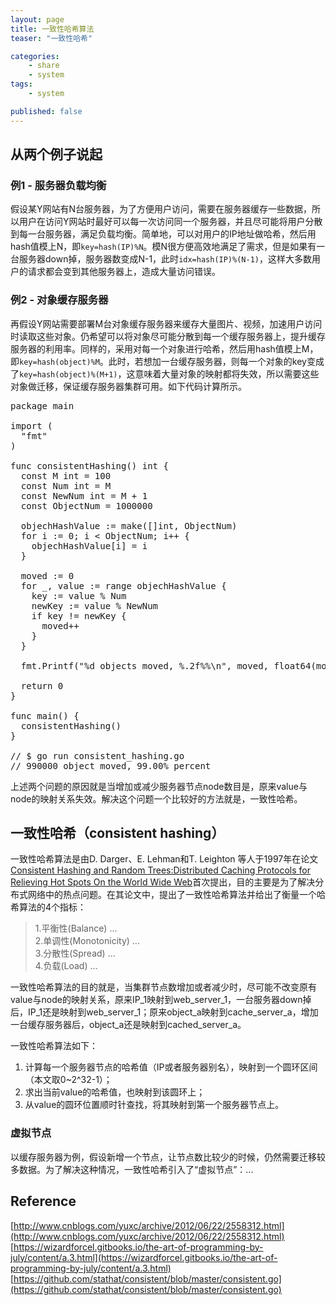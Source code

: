 ```yaml
---
layout: page
title: 一致性哈希算法
teaser: "一致性哈希"

categories:
    - share
    - system
tags:
    - system

published: false
---
```


## 从两个例子说起  

### 例1 - 服务器负载均衡  
假设某Y网站有N台服务器，为了方便用户访问，需要在服务器缓存一些数据，所以用户在访问Y网站时最好可以每一次访问同一个服务器，并且尽可能将用户分散到每一台服务器，满足负载均衡。简单地，可以对用户的IP地址做哈希，然后用hash值模上N，即`key=hash(IP)%N`。模N很方便高效地满足了需求，但是如果有一台服务器down掉，服务器数变成N-1，此时`idx=hash(IP)%(N-1)`，这样大多数用户的请求都会变到其他服务器上，造成大量访问错误。    

### 例2 - 对象缓存服务器    
再假设Y网站需要部署M台对象缓存服务器来缓存大量图片、视频，加速用户访问时读取这些对象。仍希望可以将对象尽可能分散到每一个缓存服务器上，提升缓存服务器的利用率。同样的，采用对每一个对象进行哈希，然后用hash值模上M，即`key=hash(object)%M`。此时，若想加一台缓存服务器，则每一个对象的key变成了`key=hash(object)%(M+1)`，这意味着大量对象的映射都将失效，所以需要这些对象做迁移，保证缓存服务器集群可用。如下代码计算所示。  

<pre class="brush: golang; auto-links: true; collapse: true" id="simpleblock">
package main

import (
  "fmt"
)

func consistentHashing() int {
  const M int = 100
  const Num int = M
  const NewNum int = M + 1
  const ObjectNum = 1000000

  objechHashValue := make([]int, ObjectNum)
  for i := 0; i < ObjectNum; i++ {
    objechHashValue[i] = i
  }

  moved := 0
  for _, value := range objechHashValue {
    key := value % Num
    newKey := value % NewNum
    if key != newKey {
      moved++
    }
  }

  fmt.Printf("%d objects moved, %.2f%%\n", moved, float64(moved)/float64(ObjectNum)*100)

  return 0
}

func main() {
  consistentHashing()
}

// $ go run consistent_hashing.go
// 990000 object moved, 99.00% percent
</pre>

上述两个问题的原因就是当增加或减少服务器节点node数目是，原来value与node的映射关系失效。解决这个问题一个比较好的方法就是，一致性哈希。  

## 一致性哈希（consistent hashing）

一致性哈希算法是由D. Darger、E. Lehman和T. Leighton 等人于1997年在论文[Consistent Hashing and Random Trees:Distributed Caching Protocols for Relieving Hot Spots On the World Wide Web](https://dl.acm.org/citation.cfm?id=258660)首次提出，目的主要是为了解决分布式网络中的热点问题。在其论文中，提出了一致性哈希算法并给出了衡量一个哈希算法的4个指标：

> 1.平衡性(Balance) ...  
> 2.单调性(Monotonicity) ...  
> 3.分散性(Spread) ...  
> 4.负载(Load) ...  

一致性哈希算法的目的就是，当集群节点数增加或者减少时，尽可能不改变原有value与node的映射关系，原来IP_1映射到web_server_1，一台服务器down掉后，IP_1还是映射到web_server_1；原来object_a映射到cache_server_a，增加一台缓存服务器后，object_a还是映射到cached_server_a。  

一致性哈希算法如下：  
1. 计算每一个服务器节点的哈希值（IP或者服务器别名），映射到一个圆环区间（本文取0~2^32-1）；  
2. 求出当前value的哈希值，也映射到该圆环上；  
3. 从value的圆环位置顺时针查找，将其映射到第一个服务器节点上。  

### 虚拟节点  
以缓存服务器为例，假设新增一个节点，让节点数比较少的时候，仍然需要迁移较多数据。为了解决这种情况，一致性哈希引入了“虚拟节点”：... 

## Reference  
[http://www.cnblogs.com/yuxc/archive/2012/06/22/2558312.html](http://www.cnblogs.com/yuxc/archive/2012/06/22/2558312.html)  
[https://wizardforcel.gitbooks.io/the-art-of-programming-by-july/content/a.3.html](https://wizardforcel.gitbooks.io/the-art-of-programming-by-july/content/a.3.html)  
[https://github.com/stathat/consistent/blob/master/consistent.go](https://github.com/stathat/consistent/blob/master/consistent.go)  
